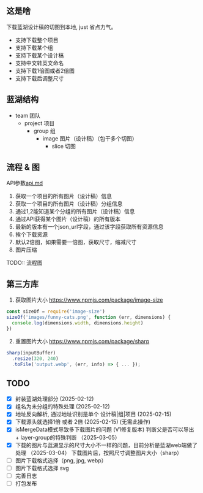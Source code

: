 ## 这是啥
下载蓝湖设计稿的切图到本地, just 省点力气。
* 支持下载整个项目
* 支持下载某个组
* 支持下载某个设计稿
* 支持中文转英文命名
* 支持下载1倍图或者2倍图
* 支持下载后调整尺寸


## 蓝湖结构
* team 团队
  * project 项目
    * group 组
      * image 图片（设计稿）（包干多个切图）
        * slice 切图


## 流程 & 图
API参数[api.md](./docs/api.md)
1. 获取一个项目的所有图片（设计稿）信息
2. 获取一个项目的所有图片（设计稿）分组信息
3. 通过1,2能知道某个分组的所有图片（设计稿）信息
4. 通过API获得某个图片（设计稿）的所有版本
5. 最新的版本有一个json_url字段，通过该字段获取所有资源信息
6. 挨个下载资源
7. 默认2倍图，如果需要一倍图，获取尺寸，缩减尺寸
8. 图片压缩

TODO:: 流程图


## 第三方库
1. 获取图片大小
   https://www.npmjs.com/package/image-size
```js
const sizeOf = require('image-size')
sizeOf('images/funny-cats.png', function (err, dimensions) {
  console.log(dimensions.width, dimensions.height)
})

```

2. 重置图片大小
https://www.npmjs.com/package/sharp
```js
sharp(inputBuffer)
  .resize(320, 240)
  .toFile('output.webp', (err, info) => { ... });

```


## TODO
- [x] 封装蓝湖处理部分 (2025-02-12)
- [x] 组名为未分组的特殊处理 (2025-02-12)
- [x] 地址反向解析, 通过地址识别是单个 设计稿|组|项目 (2025-02-15)
- [x] 下载源头就选择1倍 或者 2倍 (2025-02-15) (无需此操作)
- [x] isMergeData模式导致多下载图片的问题 (V1修复版本)
  判断父是否可以导出 + layer-group的特殊判断  （2025-03-05）
- [x] 下载的图片与蓝湖显示的尺寸大小不一样的问题，目前分析是蓝湖web端做了处理 （2025-03-04）
  下载图片后，按照尺寸调整图片大小（sharp）
- [ ] 图片下载格式选择（png, jpg, webp）
- [ ] 图片下载格式选择 svg
- [ ] 完善日志
- [ ] 打包发布
